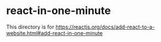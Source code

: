 # react-in-one-minute
This directory is for https://reactjs.org/docs/add-react-to-a-website.html#add-react-in-one-minute